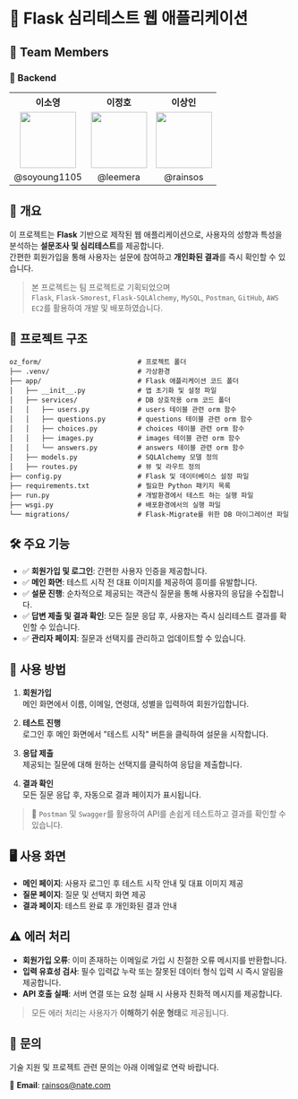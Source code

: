 # 📌 Flask 심리테스트 웹 애플리케이션

## 👥 Team Members

### 🎨 Backend

<table align="center">
  <tr>
    <th style="text-align: center;">이소영</th>
    <th style="text-align: center;">이정호</th>
    <th style="text-align: center;">이상인</th>
  </tr>
  <tr>
    <td align="center"><img src="https://avatars.githubusercontent.com/u/201067243?v=4" width="100"/></td>
    <td align="center"><img src="https://avatars.githubusercontent.com/u/201067201?v=4" width="100"/></td>
    <td align="center"><img src="https://avatars.githubusercontent.com/u/201066934?v=4" width="100"/></td>
  </tr>
  <tr>
    <td align="center">@soyoung1105</td>
    <td align="center">@leemera</td>
    <td align="center">@rainsos</td>
  </tr>
</table>
                          


## 🚀 개요

이 프로젝트는 **Flask** 기반으로 제작된 웹 애플리케이션으로, 사용자의 성향과 특성을 분석하는 **설문조사 및 심리테스트**를 제공합니다.  
간편한 회원가입을 통해 사용자는 설문에 참여하고 **개인화된 결과**를 즉시 확인할 수 있습니다.  

> 본 프로젝트는 팀 프로젝트로 기획되었으며  
> `Flask`, `Flask-Smorest`, `Flask-SQLAlchemy`, `MySQL`, `Postman`, `GitHub`, `AWS EC2`를 활용하여 개발 및 배포하였습니다.



## 📌 프로젝트 구조

```plaintext
oz_form/                        # 프로젝트 폴더
├── .venv/                      # 가상환경   
├── app/                        # Flask 애플리케이션 코드 폴더
│   ├── __init__.py             # 앱 초기화 및 설정 파일
│   ├── services/               # DB 상호작용 orm 코드 폴더
│   │   ├── users.py            # users 테이블 관련 orm 함수
│   │   ├── questions.py        # questions 테이블 관련 orm 함수
│   │   ├── choices.py          # choices 테이블 관련 orm 함수
│   │   ├── images.py           # images 테이블 관련 orm 함수
│   │   └── answers.py          # answers 테이블 관련 orm 함수
│   ├── models.py               # SQLAlchemy 모델 정의
│   ├── routes.py               # 뷰 및 라우트 정의
├── config.py                   # Flask 및 데이터베이스 설정 파일
├── requirements.txt            # 필요한 Python 패키지 목록
├── run.py                      # 개발환경에서 테스트 하는 실행 파일
├── wsgi.py                     # 배포환경에서의 실행 파일
└── migrations/                 # Flask-Migrate를 위한 DB 마이그레이션 파일
```

## 🛠 주요 기능

- ✅ **회원가입 및 로그인**: 간편한 사용자 인증을 제공합니다.
- ✅ **메인 화면**: 테스트 시작 전 대표 이미지를 제공하여 흥미를 유발합니다.
- ✅ **설문 진행**: 순차적으로 제공되는 객관식 질문을 통해 사용자의 응답을 수집합니다.
- ✅ **답변 제출 및 결과 확인**: 모든 질문 응답 후, 사용자는 즉시 심리테스트 결과를 확인할 수 있습니다.
- ✅ **관리자 페이지**: 질문과 선택지를 관리하고 업데이트할 수 있습니다.


## 📖 사용 방법

1. **회원가입**  
   메인 화면에서 이름, 이메일, 연령대, 성별을 입력하여 회원가입합니다.

2. **테스트 진행**  
   로그인 후 메인 화면에서 "테스트 시작" 버튼을 클릭하여 설문을 시작합니다.

3. **응답 제출**  
   제공되는 질문에 대해 원하는 선택지를 클릭하여 응답을 제출합니다.

4. **결과 확인**  
   모든 질문 응답 후, 자동으로 결과 페이지가 표시됩니다.

> 🔧 `Postman` 및 `Swagger`를 활용하여 API를 손쉽게 테스트하고 결과를 확인할 수 있습니다.



## 🖥 사용 화면

- **메인 페이지**: 사용자 로그인 후 테스트 시작 안내 및 대표 이미지 제공  
- **질문 페이지**: 질문 및 선택지 화면 제공  
- **결과 페이지**: 테스트 완료 후 개인화된 결과 안내  



## ⚠️ 에러 처리

- **회원가입 오류**: 이미 존재하는 이메일로 가입 시 친절한 오류 메시지를 반환합니다.
- **입력 유효성 검사**: 필수 입력값 누락 또는 잘못된 데이터 형식 입력 시 즉시 알림을 제공합니다.
- **API 호출 실패**: 서버 연결 또는 요청 실패 시 사용자 친화적 메시지를 제공합니다.

> 모든 에러 처리는 사용자가 **이해하기 쉬운 형태**로 제공됩니다.



## 📧 문의

기술 지원 및 프로젝트 관련 문의는 아래 이메일로 연락 바랍니다.

📩 **Email**: [rainsos@nate.com](mailto:rainsos@nate.com)

